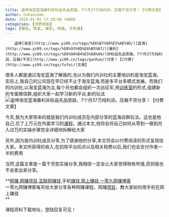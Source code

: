 ```yaml
---
title: 盗坤淘宝蓝海暴利非标品先品思路，7个月37万纯利润，压箱干货分享！【付费文章】
author: huhansome
date: 2019-01-02 17:38:00 +0800
categories: [流弊技能]
tags: [赚钱, 致富, 兼职, 网赚, 手机赚]
---
```



        盗坤[淘宝](http://www.yi09.cn/tags/%E6%B7%98%E5%AE%9D/)[蓝海](http://www.yi09.cn/tags/%E8%93%9D%E6%B5%B7/)[暴利](http://www.yi09.cn/tags/%E6%9A%B4%E5%88%A9/)非标品先品思路，7个月37万纯利润，压箱[干货](http://www.yi09.cn/tags/ganhuo/)分享！【[付费](http://www.yi09.cn/tags/fufei/)文章】

很多人都是通过淘宝蓝海了解我的,也以为我们内训社的主要培训的是淘宝蓝海。实际上,我自己的公司现在早已经不止于淘宝蓝海,而是多平台多模式发展。而我们的内训社,以淘宝蓝海为主,每个月也都会组织一次远征军,用[训练营](http://www.yi09.cn/tags/xunlianying/)的形式,组建新的专属微信群,组织大家一起学习新的平台,新的玩法![盗坤淘宝蓝海暴利非标品先品思路，7个月37万纯利润，压箱干货分享！【付费文章】](http://www.yi09.cn/zb_users/upload/2021/10/20211029215406163551564620945.jpeg)

今天,我为大家带来的就是我们内训社成员在内部分享的蓝海店群玩法。这也是他自己,花了上万元在外面学习的[课程](http://www.yi09.cn/tags/%E8%AF%BE%E7%A8%8B/)。通过本文,他将会将自己如何从零到一做到月入过万的实操步骤完全详细地拆解给大家

另外,因为是内训社成员分享,为了感谢他的分享,本文将会以付费阅读的形式呈现给大家。本文所获得的收入,在扣除平台扣点以及相关税费以后,我们也会支付作者一半的费用

当然,这篇文章是一篇干货型实操分享,我相信一定会让大家觉得物有所值,否则我也不会拿出来分享。

  

**[网赚](http://www.yi09.cn/tags/%E7%BD%91%E8%B5%9A/),[网赚项目](http://www.yi09.cn/tags/%E7%BD%91%E8%B5%9A%E9%A1%B9%E7%9B%AE/),[互联网赚钱](http://www.yi09.cn/tags/%E4%BA%92%E8%81%94%E7%BD%91%E8%B5%9A%E9%92%B1/),手机[赚钱](http://www.yi09.cn/tags/%E8%B5%9A%E9%92%B1/),[网上赚钱](http://www.yi09.cn/tags/%E7%BD%91%E4%B8%8A%E8%B5%9A%E9%92%B1/),[一零九网赚博客](http://www.yi09.cn/tags/%E4%B8%80%E9%9B%B6%E4%B9%9D%E7%BD%91%E8%B5%9A%E5%8D%9A%E5%AE%A2/)  
一零九网赚博客每天给大家分享各种网赚课程，网赚[项目](http://www.yi09.cn/tags/%E9%A1%B9%E7%9B%AE/)，教大家如何用手机在网上赚钱  
**  
  
  

课程资料下载地址，登陆回复可见！

